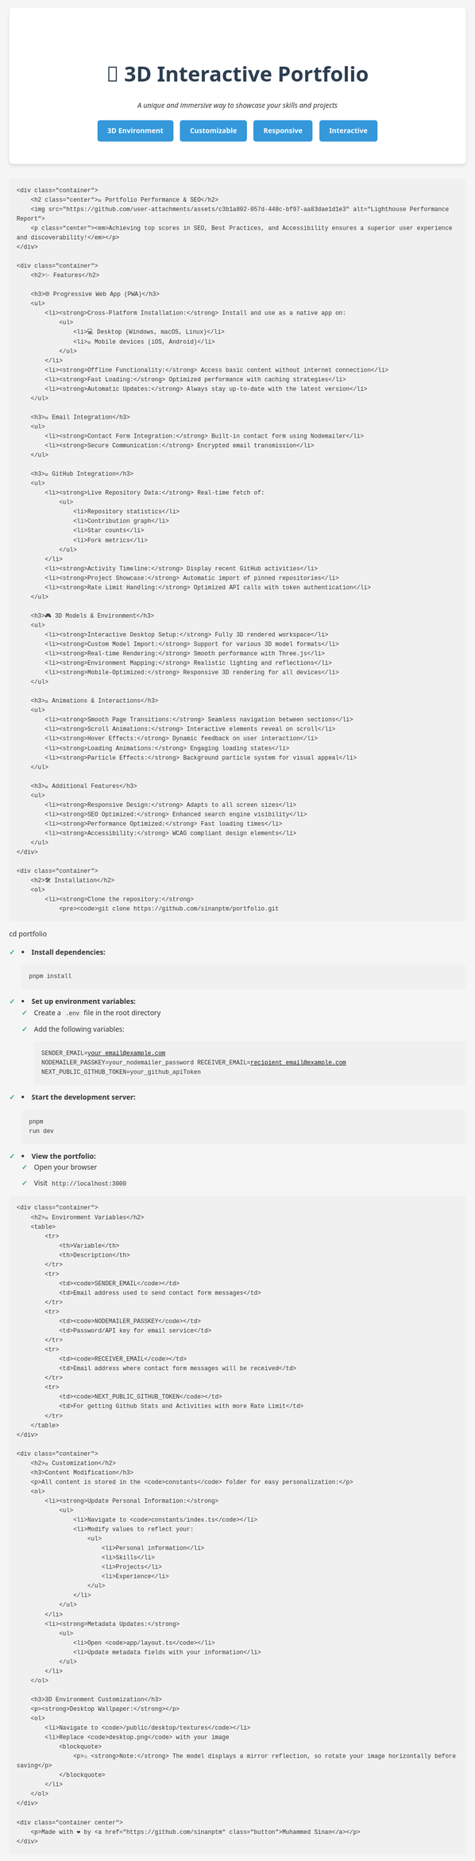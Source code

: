 <!DOCTYPE html>
<html lang="en">
<head>
    <meta charset="UTF-8">
    <meta name="viewport" content="width=device-width, initial-scale=1.0">
    <title>3D Interactive Portfolio</title>
    <style>
        body {
            font-family: 'Segoe UI', Tahoma, Geneva, Verdana, sans-serif;
            line-height: 1.6;
            color: #333;
            max-width: 1200px;
            margin: 0 auto;
            padding: 20px;
            background-color: #f5f5f5;
        }
        .container {
            background-color: #ffffff;
            border-radius: 8px;
            box-shadow: 0 4px 6px rgba(0, 0, 0, 0.1);
            padding: 40px;
            margin-bottom: 30px;
        }
        h1, h2, h3 {
            color: #2c3e50;
        }
        h1 {
            font-size: 3em;
            margin-bottom: 20px;
        }
        h2 {
            font-size: 2.2em;
            border-bottom: 2px solid #3498db;
            padding-bottom: 10px;
            margin-top: 40px;
        }
        h3 {
            font-size: 1.8em;
            margin-top: 30px;
        }
        .center {
            text-align: center;
        }
        .badge {
            display: inline-block;
            margin: 5px;
            padding: 10px 20px;
            background-color: #3498db;
            color: white;
            border-radius: 5px;
            text-decoration: none;
            font-weight: bold;
            transition: background-color 0.3s ease;
        }
        .badge:hover {
            background-color: #2980b9;
        }
        img {
            max-width: 100%;
            height: auto;
            border-radius: 8px;
            margin: 20px 0;
        }
        ul {
            list-style-type: none;
            padding-left: 0;
        }
        li {
            margin-bottom: 10px;
            position: relative;
            padding-left: 25px;
        }
        li:before {
            content: '✓';
            position: absolute;
            left: 0;
            color: #27ae60;
            font-weight: bold;
        }
        code {
            background-color: #f0f0f0;
            padding: 2px 5px;
            border-radius: 3px;
            font-family: 'Courier New', Courier, monospace;
        }
        pre {
            background-color: #f0f0f0;
            padding: 15px;
            border-radius: 5px;
            overflow-x: auto;
        }
        table {
            width: 100%;
            border-collapse: collapse;
            margin: 20px 0;
        }
        th, td {
            border: 1px solid #ddd;
            padding: 12px;
            text-align: left;
        }
        th {
            background-color: #f2f2f2;
            font-weight: bold;
        }
        .feature-icon {
            font-size: 1.5em;
            margin-right: 10px;
        }
        .button {
            display: inline-block;
            padding: 10px 20px;
            background-color: #3498db;
            color: white;
            text-decoration: none;
            border-radius: 5px;
            transition: background-color 0.3s ease;
        }
        .button:hover {
            background-color: #2980b9;
        }
    </style>
</head>
<body>
    <div class="container">
        <div class="center">
            <h1>🌟 3D Interactive Portfolio</h1>
            <p><em>A unique and immersive way to showcase your skills and projects</em></p>
            <a href="https://github.com/sinanptm/portfolio" class="badge">3D Environment</a>
            <a href="https://github.com/sinanptm/portfolio" class="badge">Customizable</a>
            <a href="https://github.com/sinanptm/portfolio" class="badge">Responsive</a>
            <a href="https://github.com/sinanptm/portfolio" class="badge">Interactive</a>
        </div>
    </div>

    <div class="container">
        <h2 class="center">🚀 Portfolio Performance & SEO</h2>
        <img src="https://github.com/user-attachments/assets/c3b1a802-057d-448c-bf97-aa83dae1d1e3" alt="Lighthouse Performance Report">
        <p class="center"><em>Achieving top scores in SEO, Best Practices, and Accessibility ensures a superior user experience and discoverability!</em></p>
    </div>

    <div class="container">
        <h2>✨ Features</h2>

        <h3>🌐 Progressive Web App (PWA)</h3>
        <ul>
            <li><strong>Cross-Platform Installation:</strong> Install and use as a native app on:
                <ul>
                    <li>💻 Desktop (Windows, macOS, Linux)</li>
                    <li>📱 Mobile devices (iOS, Android)</li>
                </ul>
            </li>
            <li><strong>Offline Functionality:</strong> Access basic content without internet connection</li>
            <li><strong>Fast Loading:</strong> Optimized performance with caching strategies</li>
            <li><strong>Automatic Updates:</strong> Always stay up-to-date with the latest version</li>
        </ul>

        <h3>📨 Email Integration</h3>
        <ul>
            <li><strong>Contact Form Integration:</strong> Built-in contact form using Nodemailer</li>
            <li><strong>Secure Communication:</strong> Encrypted email transmission</li>
        </ul>

        <h3>🔄 GitHub Integration</h3>
        <ul>
            <li><strong>Live Repository Data:</strong> Real-time fetch of:
                <ul>
                    <li>Repository statistics</li>
                    <li>Contribution graph</li>
                    <li>Star counts</li>
                    <li>Fork metrics</li>
                </ul>
            </li>
            <li><strong>Activity Timeline:</strong> Display recent GitHub activities</li>
            <li><strong>Project Showcase:</strong> Automatic import of pinned repositories</li>
            <li><strong>Rate Limit Handling:</strong> Optimized API calls with token authentication</li>
        </ul>

        <h3>🎮 3D Models & Environment</h3>
        <ul>
            <li><strong>Interactive Desktop Setup:</strong> Fully 3D rendered workspace</li>
            <li><strong>Custom Model Import:</strong> Support for various 3D model formats</li>
            <li><strong>Real-time Rendering:</strong> Smooth performance with Three.js</li>
            <li><strong>Environment Mapping:</strong> Realistic lighting and reflections</li>
            <li><strong>Mobile-Optimized:</strong> Responsive 3D rendering for all devices</li>
        </ul>

        <h3>🎯 Animations & Interactions</h3>
        <ul>
            <li><strong>Smooth Page Transitions:</strong> Seamless navigation between sections</li>
            <li><strong>Scroll Animations:</strong> Interactive elements reveal on scroll</li>
            <li><strong>Hover Effects:</strong> Dynamic feedback on user interaction</li>
            <li><strong>Loading Animations:</strong> Engaging loading states</li>
            <li><strong>Particle Effects:</strong> Background particle system for visual appeal</li>
        </ul>

        <h3>🎨 Additional Features</h3>
        <ul>
            <li><strong>Responsive Design:</strong> Adapts to all screen sizes</li>
            <li><strong>SEO Optimized:</strong> Enhanced search engine visibility</li>
            <li><strong>Performance Optimized:</strong> Fast loading times</li>
            <li><strong>Accessibility:</strong> WCAG compliant design elements</li>
        </ul>
    </div>

    <div class="container">
        <h2>🛠 Installation</h2>
        <ol>
            <li><strong>Clone the repository:</strong>
                <pre><code>git clone https://github.com/sinanptm/portfolio.git
cd portfolio</code></pre>
            </li>
            <li><strong>Install dependencies:</strong>
                <pre><code>pnpm install</code></pre>
            </li>
            <li><strong>Set up environment variables:</strong>
                <ul>
                    <li>Create a <code>.env</code> file in the root directory</li>
                    <li>Add the following variables:
                        <pre><code>SENDER_EMAIL=your_email@example.com
NODEMAILER_PASSKEY=your_nodemailer_password
RECEIVER_EMAIL=recipient_email@example.com
NEXT_PUBLIC_GITHUB_TOKEN=your_github_apiToken</code></pre>
                    </li>
                </ul>
            </li>
            <li><strong>Start the development server:</strong>
                <pre><code>pnpm run dev</code></pre>
            </li>
            <li><strong>View the portfolio:</strong>
                <ul>
                    <li>Open your browser</li>
                    <li>Visit <code>http://localhost:3000</code></li>
                </ul>
            </li>
        </ol>
    </div>

    <div class="container">
        <h2>🔧 Environment Variables</h2>
        <table>
            <tr>
                <th>Variable</th>
                <th>Description</th>
            </tr>
            <tr>
                <td><code>SENDER_EMAIL</code></td>
                <td>Email address used to send contact form messages</td>
            </tr>
            <tr>
                <td><code>NODEMAILER_PASSKEY</code></td>
                <td>Password/API key for email service</td>
            </tr>
            <tr>
                <td><code>RECEIVER_EMAIL</code></td>
                <td>Email address where contact form messages will be received</td>
            </tr>
            <tr>
                <td><code>NEXT_PUBLIC_GITHUB_TOKEN</code></td>
                <td>For getting Github Stats and Activities with more Rate Limit</td>
            </tr>
        </table>
    </div>

    <div class="container">
        <h2>🎨 Customization</h2>
        <h3>Content Modification</h3>
        <p>All content is stored in the <code>constants</code> folder for easy personalization:</p>
        <ol>
            <li><strong>Update Personal Information:</strong>
                <ul>
                    <li>Navigate to <code>constants/index.ts</code></li>
                    <li>Modify values to reflect your:
                        <ul>
                            <li>Personal information</li>
                            <li>Skills</li>
                            <li>Projects</li>
                            <li>Experience</li>
                        </ul>
                    </li>
                </ul>
            </li>
            <li><strong>Metadata Updates:</strong>
                <ul>
                    <li>Open <code>app/layout.ts</code></li>
                    <li>Update metadata fields with your information</li>
                </ul>
            </li>
        </ol>

        <h3>3D Environment Customization</h3>
        <p><strong>Desktop Wallpaper:</strong></p>
        <ol>
            <li>Navigate to <code>/public/desktop/textures</code></li>
            <li>Replace <code>desktop.png</code> with your image
                <blockquote>
                    <p>⚠️ <strong>Note:</strong> The model displays a mirror reflection, so rotate your image horizontally before saving</p>
                </blockquote>
            </li>
        </ol>
    </div>

    <div class="container center">
        <p>Made with ❤️ by <a href="https://github.com/sinanptm" class="button">Muhammed Sinan</a></p>
    </div>
</body>
</html>
